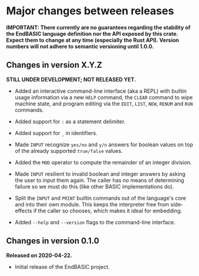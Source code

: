 # Major changes between releases

**IMPORTANT: There currently are no guarantees regarding the stability of
the EndBASIC language definition nor the API exposed by this crate.  Expect
them to change at any time (especially the Rust API).  Version numbers will
not adhere to semantic versioning until 1.0.0.**

## Changes in version X.Y.Z

**STILL UNDER DEVELOPMENT; NOT RELEASED YET.**

*   Added an interactive command-line interface (aka a REPL) with builtin
    usage information via a new `HELP` command, the `CLEAR` command to
    wipe machine state, and program editing via the `EDIT`, `LIST`, `NEW`,
    `RENUM` and `RUN` commands.

*   Added support for `:` as a statement delimiter.

*   Added support for `_` in identifiers.

*   Made `INPUT` recognize `yes/no` and `y/n` answers for boolean values
    on top of the already supported `true/false` values.

*   Added the `MOD` operator to compute the remainder of an integer division.

*   Made `INPUT` resilient to invalid boolean and integer answers by asking
    the user to input them again.  The caller has no means of determining
    failure so we must do this (like other BASIC implementations do).

*   Split the `INPUT` and `PRINT` builtin commands out of the language's
    core and into their own module.  This keeps the interpreter free from
    side-effects if the caller so chooses, which makes it ideal for
    embedding.

*   Added `--help` and `--version` flags to the command-line interface.

## Changes in version 0.1.0

**Released on 2020-04-22.**

*   Initial release of the EndBASIC project.
